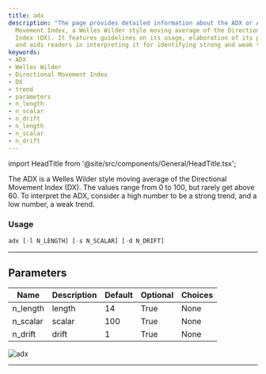 ```yaml
---
title: adx
description: "The page provides detailed information about the ADX or Average Directional"
  Movement Index, a Welles Wilder style moving average of the Directional Movement
  Index (DX). It features guidelines on its usage, elaboration of its parameters,
  and aids readers in interpreting it for identifying strong and weak trends.
keywords:
- ADX
- Welles Wilder
- Directional Movement Index
- DX
- trend
- parameters
- n_length
- n_scalar
- n_drift
- n_length
- n_scalar
- n_drift
---
```


import HeadTitle from '@site/src/components/General/HeadTitle.tsx';

<HeadTitle title="etf/ta/adx - Reference | OpenBB Terminal Docs" />

The ADX is a Welles Wilder style moving average of the Directional Movement Index (DX). The values range from 0 to 100, but rarely get above 60. To interpret the ADX, consider a high number to be a strong trend, and a low number, a weak trend.

### Usage

```python
adx [-l N_LENGTH] [-s N_SCALAR] [-d N_DRIFT]
```

---

## Parameters

| Name | Description | Default | Optional | Choices |
| ---- | ----------- | ------- | -------- | ------- |
| n_length | length | 14 | True | None |
| n_scalar | scalar | 100 | True | None |
| n_drift | drift | 1 | True | None |

![adx](https://user-images.githubusercontent.com/46355364/154309667-c67f6078-822f-452d-9853-ffffa9172670.png)

---
